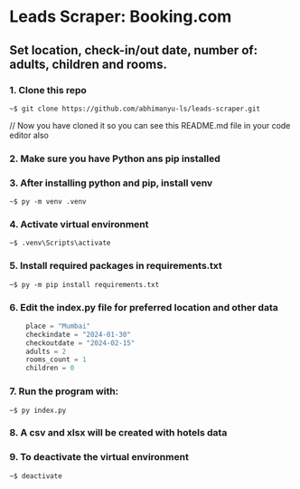 # Leads Scraper: Booking.com
## Set location, check-in/out date, number of: adults, children and rooms.

### 1. Clone this repo
```console
~$ git clone https://github.com/abhimanyu-ls/leads-scraper.git
```

// Now you have cloned it so you can see this README.md file in your code editor also

### 2. Make sure you have Python ans pip installed

### 3. After installing python and pip, install venv
```console
~$ py -m venv .venv
```

### 4. Activate virtual environment
```console
~$ .venv\Scripts\activate
```

### 5. Install required packages in requirements.txt
```console
~$ py -m pip install requirements.txt
```

### 6. Edit the index.py file for preferred location and other data
```Python
    place = "Mumbai"
    checkindate = "2024-01-30"
    checkoutdate = "2024-02-15"
    adults = 2
    rooms_count = 1
    children = 0
```

### 7. Run the program with:
```console
~$ py index.py
```

### 8. A csv and xlsx will be created with hotels data

### 9. To deactivate the virtual environment
```console
~$ deactivate
```

